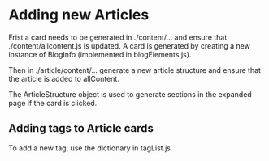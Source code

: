 # Adding new Articles

Frist a card needs to be generated in ./content/... and ensure that 
./content/allcontent.js is updated. A card is generated by creating a new
instance of BlogInfo (implemented in blogElements.js).

Then in ./article/content/... generate a new article structure and ensure
that the article is added to allContent.

The ArticleStructure object is used to generate sections in the expanded 
page if the card is clicked.

## Adding tags to Article cards 

To add a new tag, use the dictionary in tagList.js